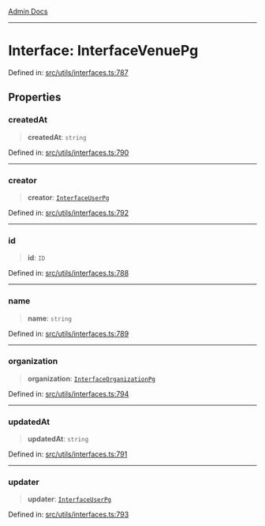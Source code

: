 [Admin Docs](/)

***

# Interface: InterfaceVenuePg

Defined in: [src/utils/interfaces.ts:787](https://github.com/PalisadoesFoundation/talawa-admin/blob/main/src/utils/interfaces.ts#L787)

## Properties

### createdAt

> **createdAt**: `string`

Defined in: [src/utils/interfaces.ts:790](https://github.com/PalisadoesFoundation/talawa-admin/blob/main/src/utils/interfaces.ts#L790)

***

### creator

> **creator**: [`InterfaceUserPg`](InterfaceUserPg.md)

Defined in: [src/utils/interfaces.ts:792](https://github.com/PalisadoesFoundation/talawa-admin/blob/main/src/utils/interfaces.ts#L792)

***

### id

> **id**: `ID`

Defined in: [src/utils/interfaces.ts:788](https://github.com/PalisadoesFoundation/talawa-admin/blob/main/src/utils/interfaces.ts#L788)

***

### name

> **name**: `string`

Defined in: [src/utils/interfaces.ts:789](https://github.com/PalisadoesFoundation/talawa-admin/blob/main/src/utils/interfaces.ts#L789)

***

### organization

> **organization**: [`InterfaceOrganizationPg`](InterfaceOrganizationPg.md)

Defined in: [src/utils/interfaces.ts:794](https://github.com/PalisadoesFoundation/talawa-admin/blob/main/src/utils/interfaces.ts#L794)

***

### updatedAt

> **updatedAt**: `string`

Defined in: [src/utils/interfaces.ts:791](https://github.com/PalisadoesFoundation/talawa-admin/blob/main/src/utils/interfaces.ts#L791)

***

### updater

> **updater**: [`InterfaceUserPg`](InterfaceUserPg.md)

Defined in: [src/utils/interfaces.ts:793](https://github.com/PalisadoesFoundation/talawa-admin/blob/main/src/utils/interfaces.ts#L793)
